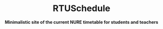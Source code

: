 <h1 align="center">
    RTUSchedule
</h1>

<h4 align="center">
    Minimalistic site of the current NURE timetable for students and teachers
</h4>